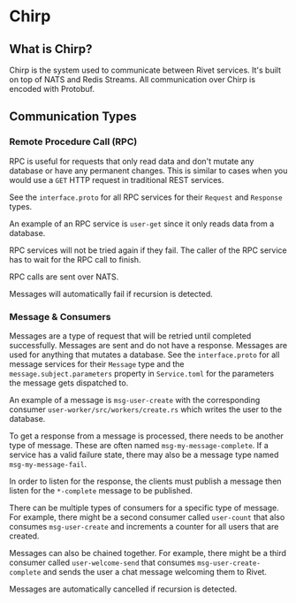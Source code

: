 # Chirp

## What is Chirp?

Chirp is the system used to communicate between Rivet services. It's built on top of NATS and Redis Streams. All communication over Chirp is encoded with Protobuf.

## Communication Types

### Remote Procedure Call (RPC)

RPC is useful for requests that only read data and don't mutate any database or have any permanent changes. This is similar to cases when you would use a `GET` HTTP request in traditional REST services.

See the `interface.proto` for all RPC services for their `Request` and `Response` types.

An example of an RPC service is `user-get` since it only reads data from a database.

RPC services will not be tried again if they fail. The caller of the RPC service has to wait for the RPC call to finish.

RPC calls are sent over NATS.

Messages will automatically fail if recursion is detected.

### Message & Consumers

Messages are a type of request that will be retried until completed successfully. Messages are sent and do not have a response. Messages are used for anything that mutates a database. See the `interface.proto` for all message services for their `Message` type and the `message.subject.parameters` property in `Service.toml` for the parameters the message gets dispatched to.

An example of a message is `msg-user-create` with the corresponding consumer `user-worker/src/workers/create.rs` which writes the user to the database.

To get a response from a message is processed, there needs to be another type of message. These are often named `msg-my-message-complete`. If a service has a valid failure state, there may also be a message type named `msg-my-message-fail`.

In order to listen for the response, the clients must publish a message then listen for the `*-complete` message to be published.

There can be multiple types of consumers for a specific type of message. For example, there might be a second consumer called `user-count` that also consumes `msg-user-create` and increments a counter for all users that are created.

Messages can also be chained together. For example, there might be a third consumer called `user-welcome-send` that consumes `msg-user-create-complete` and sends the user a chat message welcoming them to Rivet.

Messages are automatically cancelled if recursion is detected.

